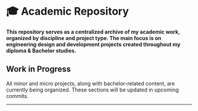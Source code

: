 # 🎓 Academic Repository

**This repository serves as a centralized archive of my academic work, organized by discipline and project type. The main focus is on engineering design and development projects created throughout my diploma & Bachelor studies.**



## Work in Progress

All minor and micro projects, along with bachelor-related content, are currently being organized. These sections will be updated in upcoming commits.

---

